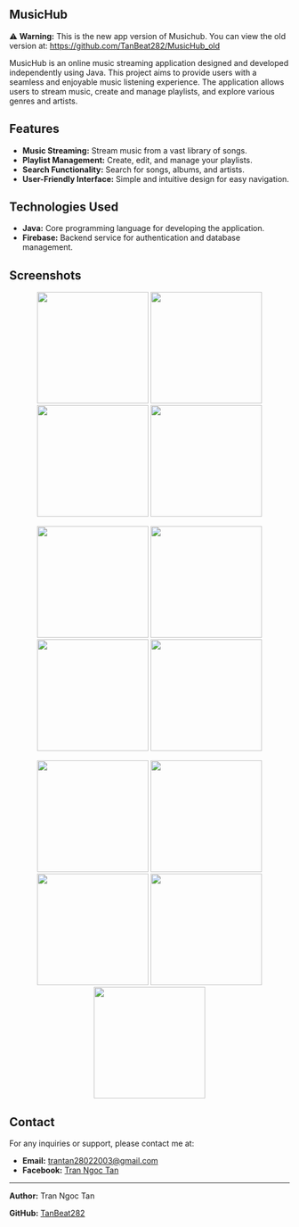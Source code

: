 ## MusicHub
⚠️ **Warning:**
This is the new app version of Musichub. You can view the old version at: https://github.com/TanBeat282/MusicHub_old

MusicHub is an online music streaming application designed and developed independently using Java. This project aims to provide users with a seamless and enjoyable music listening experience. The application allows users to stream music, create and manage playlists, and explore various genres and artists.

## Features

- **Music Streaming:** Stream music from a vast library of songs.
- **Playlist Management:** Create, edit, and manage your playlists.
- **Search Functionality:** Search for songs, albums, and artists.
- **User-Friendly Interface:** Simple and intuitive design for easy navigation.

## Technologies Used

- **Java:** Core programming language for developing the application.
- **Firebase:** Backend service for authentication and database management.

## Screenshots

<p align="center">  
  <img src="https://github.com/TanBeat282/MusicHub/blob/main/asset/screenshots/1.jpg?raw=true" width="200" />  
  <img src="https://github.com/TanBeat282/MusicHub/blob/main/asset/screenshots/2.png?raw=true" width="200" />  
   <img src="https://github.com/TanBeat282/MusicHub/blob/main/asset/screenshots/3.png?raw=true" width="200" />  
   <img src="https://github.com/TanBeat282/MusicHub/blob/main/asset/screenshots/4.png?raw=true" width="200" />  
</p>  
<p align="center">  
  <img src="https://github.com/TanBeat282/MusicHub/blob/main/asset/screenshots/2.png?raw=true" width="200" />  
  <img src="https://github.com/TanBeat282/MusicHub/blob/main/asset/screenshots/2.png?raw=true" width="200" />  
   <img src="https://github.com/TanBeat282/MusicHub/blob/main/asset/screenshots/2.png?raw=true" width="200" />  
   <img src="https://github.com/TanBeat282/MusicHub/blob/main/asset/screenshots/2.png?raw=true" width="200" />  
</p> 
<p align="center">  
  <img src="https://github.com/TanBeat282/MusicHub/blob/main/asset/screenshots/2.png?raw=true" width="200" />  
  <img src="https://github.com/TanBeat282/MusicHub/blob/main/asset/screenshots/2.png?raw=true" width="200" /> 
  <img src="https://github.com/TanBeat282/MusicHub/blob/main/asset/screenshots/2.png?raw=true" width="200" />
  <img src="https://github.com/TanBeat282/MusicHub/blob/main/asset/screenshots/2.png?raw=true" width="200" />
  <img src="https://github.com/TanBeat282/MusicHub/blob/main/asset/screenshots/2.png?raw=true" width="200" />
</p>  

## Contact

For any inquiries or support, please contact me at:
- **Email:** trantan28022003@gmail.com
- **Facebook:** [Tran Ngoc Tan](https://www.facebook.com/trantan03)


---

**Author:** Tran Ngoc Tan

**GitHub:** [TanBeat282](https://github.com/TanBeat282)
